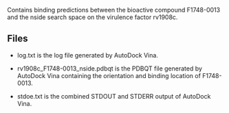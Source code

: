 Contains binding predictions between the bioactive compound F1748-0013 and the nside search space on the virulence factor rv1908c.

## Files

- log.txt is the log file generated by AutoDock Vina.

- rv1908c_F1748-0013_nside.pdbqt is the PDBQT file generated by AutoDock Vina containing the orientation and binding location of F1748-0013.

- stdoe.txt is the combined STDOUT and STDERR output of AutoDock Vina.

